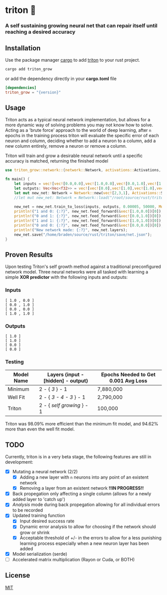 # triton 🦎

### A self sustaining growing neural net that can repair itself until reaching a desired accuracy


## Installation

Use the package manager [cargo](https://crates.io/) to add [triton](https://crates.io/crates/triton_grow) to your rust project.

```bash
cargo add triton_grow
```

or add the dependency directly in your **cargo.toml** file

```toml
[dependencies]
triton_grow = "{version}"
```
## Usage

Triton acts as a typical neural network implementation, but allows for a more dynamic way of solving problems you may not know how to solve. Acting as a 'brute force' approach to the world of deep learning, after ```n``` epochs in the training process triton will evaluate the specific error of each neuron and column, deciding whether to add a neuron to a column, add a new column entirely, remove a neuron or remove a column. 

Triton will train and grow a desirable neural network until a specific accuracy is matched, returning the finished model

```rust
use triton_grow::network::{network::Network, activations::Activations, modes::Mode};

fn main() {
    let inputs = vec![vec![0.0,0.0],vec![1.0,0.0],vec![0.0,1.0],vec![1.0,1.0]];
    let outputs: Vec<Vec<f32>> = vec![vec![0.0],vec![1.0],vec![1.0],vec![0.0]];
    let mut new_net: Network = Network::new(vec![2,3,1], Activations::SIGMOID, 0.1);
    //let mut new_net: Network = Network::load("/root/source/rust/triton/save/net.json");
    
    new_net = new_net.train_to_loss(inputs, outputs, 0.00005, 50000, Mode::Avg, 0.1, 0.0001, 3, 10);
    println!("1 and 0: {:?}", new_net.feed_forward(&vec![1.0,0.0])[0]);
    println!("0 and 1: {:?}", new_net.feed_forward(&vec![0.0,1.0])[0]);
    println!("1 and 1: {:?}", new_net.feed_forward(&vec![1.0,1.0])[0]);
    println!("0 and 0: {:?}", new_net.feed_forward(&vec![0.0,0.0])[0]);
    println!("New network made: {:?}", new_net.layers);
    new_net.save("/home/braden/source/rust/triton/save/net.json");
}

```
## Proven Results

Upon testing Triton's self growth method against a traditional preconfigured network model. Three neural networks were all tasked with learning a simple **XOR predictor** with the following inputs and outputs:

### Inputs
```
[ 1.0 , 0.0 ]
[ 0.0 , 1.0 ]
[ 0.0 , 0.0 ]
[ 1.0 , 1.0 ]
```

### Outputs
```
[ 1.0 ]
[ 1.0 ]
[ 0.0 ]
[ 0.0 ]
```

### Testing

| Model Name    | Layers {input -[hidden] - output} | Epochs Needed to Get 0.001 Avg Loss |
| ------------- | ------------- | ------------- |
| Minimum  | 2 - { *3* } - 1  |  7,880,000 |
| Well Fit  | 2 - { *3 - 4 - 3* } - 1 | 2,790,000  |
| Triton  | 2 - { *self growing* } - 1 | 100,000  |

Triton was 98.09% more efficient than the minimum fit model, and 94.62% more than even the well fit model.


## TODO

Currently, triton is in a very beta stage, the following features are still in development:

 - [X]  Mutating a neural network (2/2)
    - [X]  Adding a new layer with ```n``` neurons into any point of an existent network
    - [X]  Removing a layer from an existent network **!!IN PROGRESS!!**
- [X]  Back propegation only affecting a single column (allows for a newly added layer to 'catch up')
- [X]  *Analysis* mode during back propegation allowing for all individual errors to be recorded
- [X]  Updated training function
    - [X]  Input desired success rate
    - [X]  Dynamic error analysis to allow for choosing if the network should grow or shrink
    - [X]  Acceptable threshold of +/- in the errors to allow for a less punishing learning process especially when a new neuron layer has been added
- [X]  Model serialization (serde)
- [ ] Accelerated matrix multiplication (Rayon or Cuda, or BOTH)

## License

[MIT](https://choosealicense.com/licenses/mit/)
